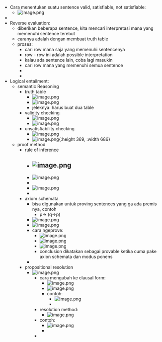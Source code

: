 - Cara menentukan suatu sentence valid, satisfiable, not satisfiable:
	- ![image.png](../assets/image_1644993642130_0.png)
-
- Reverse evaluation:
	- diberikan beberapa sentence, kita mencari interpretasi mana yang memenuhi sentence terebut
	- caranya adalah dengan membuat truth table
	- proses:
		- cari row mana saja yang memenuhi sentencenya
		- row - row ini adalah possible interpretation
		- kalau ada sentence lain, coba lagi masukin
		- cari row mana yang memenuhi semua sentence
		-
		-
- Logical entailment:
	- semantic Reasoning
		- truth table
			- ![image.png](../assets/image_1644994208337_0.png)
			- ![image.png](../assets/image_1644994216630_0.png)
			- jeleknya: harus buat dua table
		- validity checking
			- ![image.png](../assets/image_1644994250857_0.png)
			- ![image.png](../assets/image_1644994290165_0.png)
		- unsatisfiability checking
			- ![image.png](../assets/image_1644994260618_0.png)
			- ![image.png](../assets/image_1644994305703_0.png){:height 369, :width 686}
	- proof method
		- rule of inference
			- ![image.png](../assets/image_1644994870067_0.png)
				-
			- ![image.png](../assets/image_1644994877846_0.png)
			-
			- ![image.png](../assets/image_1644994824864_0.png)
			-
		- axiom schemata
			- bisa digunakan untuk proving sentences yang ga ada premis nya, contoh
				- p-> (q->p)
			- ![image.png](../assets/image_1644999733271_0.png)
			- ![image.png](../assets/image_1644999740361_0.png)
			- cara ngeprove:
				- ![image.png](../assets/image_1644999788244_0.png)
				- ![image.png](../assets/image_1644999794941_0.png)
				- ![image.png](../assets/image_1644999948576_0.png)
				- conclusion dikatakan sebagai provable ketika cuma pake axion schemata dan modus ponens
			-
		- propositional resolution
			- ![image.png](../assets/image_1645000130616_0.png)
				- cara mengubah ke clausal form:
					- ![image.png](../assets/image_1645000195234_0.png)
					- ![image.png](../assets/image_1645000202159_0.png)
					- contoh:
						- ![image.png](../assets/image_1645000237035_0.png)
						-
				- resolution method:
					- ![image.png](../assets/image_1645000376844_0.png)
				- contoh:
					- ![image.png](../assets/image_1645000476583_0.png)
					-
				-